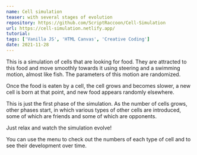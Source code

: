```yaml
---
name: Cell simulation
teaser: with several stages of evolution
repository: https://github.com/ScriptRaccoon/Cell-Simulation
url: https://cell-simulation.netlify.app/
tutorial:
tags: ['Vanilla JS', 'HTML Canvas', 'Creative Coding']
date: 2021-11-28
---
```


This is a simulation of cells that are looking for food. They are attracted to this food and move smoothly towards it using steering and a swimming motion, almost like fish. The parameters of this motion are randomized.

Once the food is eaten by a cell, the cell grows and becomes slower, a new cell is born at that point, and new food appears randomly elsewhere.

This is just the first phase of the simulation. As the number of cells grows, other phases start, in which various types of other cells are introduced, some of which are friends and some of which are opponents.

Just relax and watch the simulation evolve!

You can use the menu to check out the numbers of each type of cell and to see their development over time.

